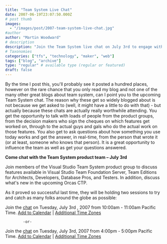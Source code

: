```yaml
---
title: "Team System Live Chat"
date: 2007-06-19T23:07:50.000Z
# post thumb
images:
  - "/images/post/2007-team-system-live-chat.jpg"
#author
author: "Martin Woodward"
# description
description: "Join the Team System live chat on July 3rd to engage with product experts and get real-time answers to your Visual Studio queries."
# Taxonomies
categories: ["tfs", "technology", "maker", "web"]
tags: ["blog", "archive"]
type: "regular" # available type (regular or featured)
draft: false
---
```

By the time I post this, you'll probably see it posted a hundred places, however on the rare chance that you only read my blog and not one of the many other great blogs about team system, can I point you to the upcoming Team System chat.  The reason why these get so widely blogged about is not because we get asked to (well, it might have a little to do with that) - but actually because these chats are actually really worthwhile attending.  You get the opportunity to talk with loads of people from the product groups, from the decision makers who sign the cheques on which features get worked on, through to the actual guys and gals who do the actual work on those features.  You also get to ask questions about how something you use today works and get the answer, in real-time, from the person that wrote it (or at least, someone who knows that person).  It is a great opportunity to influence the team as well as get your questions answered. 

**Come chat with the Team System product team – July 3rd**  

Join members of the Visual Studio Team System product group to discuss features available in Visual Studio Team Foundation Server, Team Editions for Architects, Developers, Database Pros, and Testers. In addition, discuss what's new in the upcoming Orcas CTP.  

As it proved so successful last time, they will be holding two sessions to try and catch as many folks around the globe as possible: 

Join the [chat](http://msdn.microsoft.com/chats) on Tuesday, July 3rd , 2007 from 10:00am - 11:00am Pacific Time. [Add to Calendar](http://www.microsoft.com/communities/chats/vcs/07_0703_MSDN_VSTS2.ics) | [Additional Time Zones](http://www.timeanddate.com/worldclock/fixedtime.html?year=2007&month=07&day=03&hour=10&min=0&sec=0&p1=234)  

            -or-  

Join the [chat](http://msdn.microsoft.com/chats) on Tuesday, July 3rd, 2007 from 4:00pm - 5:00pm Pacific Time. [Add to Calendar](http://www.microsoft.com/communities/chats/vcs/07_0703_MSDN_VSTS.ics) | [Additional Time Zones](http://www.timeanddate.com/worldclock/fixedtime.html?year=2007&month=07&day=03&hour=16&min=0&sec=0&p1=234)